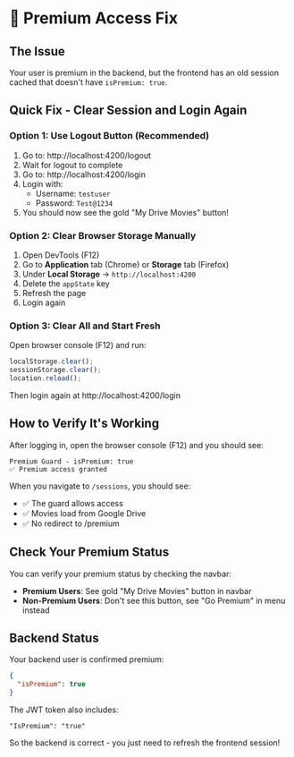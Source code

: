 # 🔧 Premium Access Fix

## The Issue
Your user is premium in the backend, but the frontend has an old session cached that doesn't have `isPremium: true`.

## Quick Fix - Clear Session and Login Again

### Option 1: Use Logout Button (Recommended)
1. Go to: http://localhost:4200/logout
2. Wait for logout to complete
3. Go to: http://localhost:4200/login
4. Login with:
   - Username: `testuser`
   - Password: `Test@1234`
5. You should now see the gold "My Drive Movies" button!

### Option 2: Clear Browser Storage Manually
1. Open DevTools (F12)
2. Go to **Application** tab (Chrome) or **Storage** tab (Firefox)
3. Under **Local Storage** → `http://localhost:4200`
4. Delete the `appState` key
5. Refresh the page
6. Login again

### Option 3: Clear All and Start Fresh
Open browser console (F12) and run:
```javascript
localStorage.clear();
sessionStorage.clear();
location.reload();
```

Then login again at http://localhost:4200/login

## How to Verify It's Working

After logging in, open the browser console (F12) and you should see:
```
Premium Guard - isPremium: true
✅ Premium access granted
```

When you navigate to `/sessions`, you should see:
- ✅ The guard allows access
- ✅ Movies load from Google Drive
- ✅ No redirect to /premium

## Check Your Premium Status

You can verify your premium status by checking the navbar:
- **Premium Users**: See gold "My Drive Movies" button in navbar
- **Non-Premium Users**: Don't see this button, see "Go Premium" in menu instead

## Backend Status
Your backend user is confirmed premium:
```json
{
  "isPremium": true
}
```

The JWT token also includes:
```
"IsPremium": "true"
```

So the backend is correct - you just need to refresh the frontend session!

